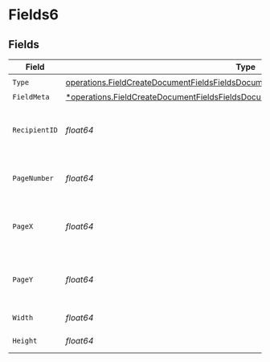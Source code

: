 # Fields6


## Fields

| Field                                                                                                                                                                                         | Type                                                                                                                                                                                          | Required                                                                                                                                                                                      | Description                                                                                                                                                                                   |
| --------------------------------------------------------------------------------------------------------------------------------------------------------------------------------------------- | --------------------------------------------------------------------------------------------------------------------------------------------------------------------------------------------- | --------------------------------------------------------------------------------------------------------------------------------------------------------------------------------------------- | --------------------------------------------------------------------------------------------------------------------------------------------------------------------------------------------- |
| `Type`                                                                                                                                                                                        | [operations.FieldCreateDocumentFieldsFieldsDocumentsFieldsRequestRequestBody6Type](../../models/operations/fieldcreatedocumentfieldsfieldsdocumentsfieldsrequestrequestbody6type.md)          | :heavy_check_mark:                                                                                                                                                                            | N/A                                                                                                                                                                                           |
| `FieldMeta`                                                                                                                                                                                   | [*operations.FieldCreateDocumentFieldsFieldsDocumentsFieldsRequestRequestBodyFieldMeta](../../models/operations/fieldcreatedocumentfieldsfieldsdocumentsfieldsrequestrequestbodyfieldmeta.md) | :heavy_minus_sign:                                                                                                                                                                            | N/A                                                                                                                                                                                           |
| `RecipientID`                                                                                                                                                                                 | *float64*                                                                                                                                                                                     | :heavy_check_mark:                                                                                                                                                                            | The ID of the recipient to create the field for.                                                                                                                                              |
| `PageNumber`                                                                                                                                                                                  | *float64*                                                                                                                                                                                     | :heavy_check_mark:                                                                                                                                                                            | The page number the field will be on.                                                                                                                                                         |
| `PageX`                                                                                                                                                                                       | *float64*                                                                                                                                                                                     | :heavy_check_mark:                                                                                                                                                                            | The X coordinate of where the field will be placed.                                                                                                                                           |
| `PageY`                                                                                                                                                                                       | *float64*                                                                                                                                                                                     | :heavy_check_mark:                                                                                                                                                                            | The Y coordinate of where the field will be placed.                                                                                                                                           |
| `Width`                                                                                                                                                                                       | *float64*                                                                                                                                                                                     | :heavy_check_mark:                                                                                                                                                                            | The width of the field.                                                                                                                                                                       |
| `Height`                                                                                                                                                                                      | *float64*                                                                                                                                                                                     | :heavy_check_mark:                                                                                                                                                                            | The height of the field.                                                                                                                                                                      |